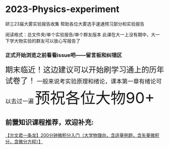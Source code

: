 # 2023-Physics-experiment
研三23届大雾实验报告收集
帮助各位大雾选手速通预习部分和实验报告

阅读格式：总文件夹/单个实验报告/单个群友版本
此课在大一上没有期中，大一下学大物实验的群友可以放心写报告了
### 正式开始浏览之前看看issue吧——留言板和纠错区

<font size=5>期末临近！这边建议可以开始刷学习通上的历年试卷了！</font>
<font size=4>一般来说考实验原理和绪论，课本第一章有绪论可以去过一遍</font>
<font size=7>预祝各位大物90+</font>

## 前置知识课程推荐，欢迎补充:<br />

[【允文君一条龙】200分钟微积分入门（大学物理向，含适量例题，含矢量微积分，含微分方程）】](https://www.bilibili.com/video/BV1FF411D7hb/?share_source=copy_web&vd_source=744986f87a5f479ed8621dc627c24f9e)
